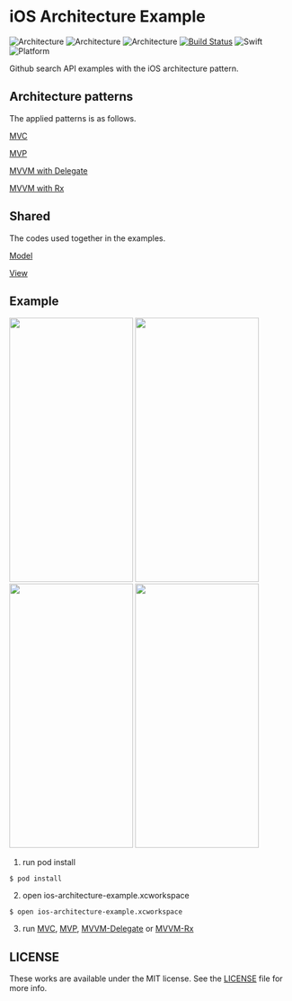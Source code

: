 # iOS Architecture Example

![Architecture](https://img.shields.io/badge/architecture-MVC-brightgreen.svg)
![Architecture](https://img.shields.io/badge/architecture-MVP-brightgreen.svg)
![Architecture](https://img.shields.io/badge/architecture-MVVM-brightgreen.svg)
[![Build Status](https://travis-ci.org/k-lpmg/ios-architecture-example.svg?branch=master)](https://travis-ci.org/k-lpmg/ios-architecture-example)
![Swift](https://img.shields.io/badge/Swift-4.2-orange.svg)
![Platform](https://img.shields.io/badge/platforms-ios-brightgreen.svg)

Github search API examples with the iOS architecture pattern.


## Architecture patterns

The applied patterns is as follows.

[MVC](https://github.com/k-lpmg/ios-architecture-example/tree/master/MVC/Sources)

[MVP](https://github.com/k-lpmg/ios-architecture-example/tree/master/MVP/Sources)

[MVVM with Delegate](https://github.com/k-lpmg/ios-architecture-example/tree/master/MVVM-Delegate/Sources)

[MVVM with Rx](https://github.com/k-lpmg/ios-architecture-example/tree/master/MVVM-Rx/Sources)


## Shared

The codes used together in the examples.

[Model](https://github.com/k-lpmg/ios-architecture-example/blob/master/Shared/Model/SearchRepositoriesModel.swift)

[View](https://github.com/k-lpmg/ios-architecture-example/blob/master/Shared/View/RepositoryTableViewCell.swift)


## Example

<p float="left">
<img src="https://user-images.githubusercontent.com/15151687/50254859-07aafb80-0433-11e9-8183-a1abcb0e9ae7.png" width="220" height="470">
<img src="https://user-images.githubusercontent.com/15151687/50254830-ecd88700-0432-11e9-8b57-517aa8b122e1.png" width="220" height="470">
<img src="https://user-images.githubusercontent.com/15151687/50256121-28298480-0438-11e9-8a50-7df09f08a3b2.png" width="220" height="470">
<img src="https://user-images.githubusercontent.com/15151687/50254746-a7b45500-0432-11e9-840d-dd13feea3fea.png" width="220" height="470">
</p>

1. run pod install
```console
$ pod install
```

2.  open ios-architecture-example.xcworkspace
```console
$ open ios-architecture-example.xcworkspace
```

3. run [MVC](https://github.com/k-lpmg/ios-architecture-example/tree/master/MVC), [MVP](https://github.com/k-lpmg/ios-architecture-example/tree/master/MVP), [MVVM-Delegate](https://github.com/k-lpmg/ios-architecture-example/tree/master/MVVM-Delegate) or [MVVM-Rx](https://github.com/k-lpmg/ios-architecture-example/tree/master/MVVM-Rx)


## LICENSE

These works are available under the MIT license. See the [LICENSE][license] file
for more info.

[license]: LICENSE
